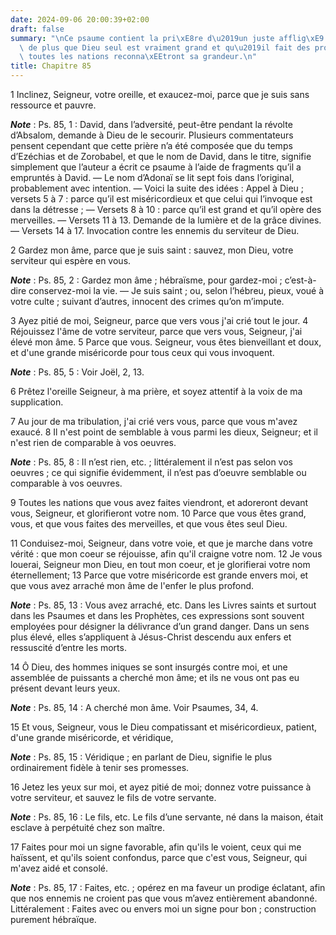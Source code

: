 ```yaml
---
date: 2024-09-06 20:00:39+02:00
draft: false
summary: "\nCe psaume contient la pri\xE8re d\u2019un juste afflig\xE9 ; il montre\
  \ de plus que Dieu seul est vraiment grand et qu\u2019il fait des prodiges et que\
  \ toutes les nations reconna\xEEtront sa grandeur.\n"
title: Chapitre 85
---
```





1 Inclinez, Seigneur, votre oreille, et exaucez-moi, parce que je suis sans ressource et pauvre.

***Note*** :  Ps. 85, 1 : David, dans l’adversité, peut-être pendant la révolte d’Absalom, demande à Dieu de le secourir. Plusieurs commentateurs pensent cependant que cette prière n’a été composée que du temps d’Ezéchias et de Zorobabel, et que le nom de David, dans le titre, signifie simplement que l’auteur a écrit ce psaume à l’aide de fragments qu’il a empruntés à David. ― Le nom d’Adonaï se lit sept fois dans l’original, probablement avec intention. ― Voici la suite des idées : Appel à Dieu ; versets 5 à 7 : parce qu’il est miséricordieux et que celui qui l’invoque est dans la détresse ; ― Versets 8 à 10 : parce qu’il est grand et qu’il opère des merveilles. ― Versets 11 à 13. Demande de la lumière et de la grâce divines. ― Versets 14 à 17. Invocation contre les ennemis du serviteur de Dieu.


2 Gardez mon âme, parce que je suis saint : sauvez, mon Dieu, votre serviteur qui espère en vous.

***Note*** :  Ps. 85, 2 : Gardez mon âme ; hébraïsme, pour gardez-moi ; c’est-à-dire conservez-moi la vie. ― Je suis saint ; ou, selon l’hébreu, pieux, voué à votre culte ; suivant d’autres, innocent des crimes qu’on m’impute.

3 Ayez pitié de moi, Seigneur, parce que vers vous j'ai crié tout le jour. 4 Réjouissez l'âme de votre serviteur, parce que vers vous, Seigneur, j'ai élevé mon âme. 5 Parce que vous. Seigneur, vous êtes bienveillant et doux, et d'une grande miséricorde pour tous ceux qui vous invoquent.

***Note*** :  Ps. 85, 5 : Voir Joël, 2, 13.

6 Prêtez l'oreille Seigneur, à ma prière, et soyez attentif à la voix de ma supplication.


7 Au jour de ma tribulation, j'ai crié vers vous, parce que vous m'avez exaucé. 8 Il n'est point de semblable à vous parmi les dieux, Seigneur; et il n'est rien de comparable à vos oeuvres.

***Note*** :  Ps. 85, 8 : Il n’est rien, etc. ; littéralement il n’est pas selon vos oeuvres ; ce qui signifie évidemment, il n’est pas d’oeuvre semblable ou comparable à vos oeuvres.

9 Toutes les nations que vous avez faites viendront, et adoreront devant vous, Seigneur, et glorifieront votre nom. 10 Parce que vous êtes grand, vous, et que vous faites des merveilles, et que vous êtes seul Dieu.


11 Conduisez-moi, Seigneur, dans votre voie, et que je marche dans votre vérité : que mon coeur se réjouisse, afin qu'il craigne votre nom. 12 Je vous louerai, Seigneur mon Dieu, en tout mon coeur, et je glorifierai votre nom éternellement; 13 Parce que votre miséricorde est grande envers moi, et que vous avez arraché mon âme de l'enfer le plus profond.

***Note*** :  Ps. 85, 13 : Vous avez arraché, etc. Dans les Livres saints et surtout dans les Psaumes et dans les Prophètes, ces expressions sont souvent employées pour désigner la délivrance d’un grand danger. Dans un sens plus élevé, elles s’appliquent à Jésus-Christ descendu aux enfers et ressuscité d’entre les morts.


14 Ô Dieu, des hommes iniques se sont insurgés contre moi, et une assemblée de puissants a cherché mon âme; et ils ne vous ont pas eu présent devant leurs yeux.

***Note*** :  Ps. 85, 14 : A cherché mon âme. Voir Psaumes, 34, 4.

15 Et vous, Seigneur, vous le Dieu compatissant et miséricordieux, patient, d'une grande miséricorde, et véridique,

***Note*** :  Ps. 85, 15 : Véridique ; en parlant de Dieu, signifie le plus ordinairement fidèle à tenir ses promesses.

16 Jetez les yeux sur moi, et ayez pitié de moi; donnez votre puissance à votre serviteur, et sauvez le fils de votre servante.

***Note*** :  Ps. 85, 16 : Le fils, etc. Le fils d’une servante, né dans la maison, était esclave à perpétuité chez son maître.

17 Faites pour moi un signe favorable, afin qu'ils le voient, ceux qui me haïssent, et qu'ils soient confondus, parce que c'est vous, Seigneur, qui m'avez aidé et consolé.

***Note*** :  Ps. 85, 17 : Faites, etc. ; opérez en ma faveur un prodige éclatant, afin que nos ennemis ne croient pas que vous m’avez entièrement abandonné. Littéralement : Faites avec ou envers moi un signe pour bon ; construction purement hébraïque.

